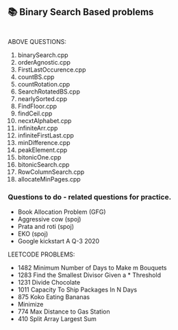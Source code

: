 
## 📚 Binary Search Based problems
#
ABOVE QUESTIONS:

1) binarySearch.cpp
2) orderAgnostic.cpp
3) FirstLastOccurence.cpp
4) countBS.cpp
5) countRotation.cpp
6) SearchRotatedBS.cpp
7) nearlySorted.cpp
8) FindFloor.cpp
9) findCeil.cpp
10) necxtAlphabet.cpp
11) infiniteArr.cpp
12) infiniteFirstLast.cpp
13) minDifference.cpp
14) peakElement.cpp
15) bitonicOne.cpp
16) bitonicSearch.cpp
17) RowColumnSearch.cpp
18) allocateMinPages.cpp


### Questions to do - related questions for practice. 
* Book Allocation Problem (GFG)
* Aggressive cow (spoj)
* Prata and roti (spoj)
* EKO (spoj)
* Google kickstart A Q-3 2020

LEETCODE PROBLEMS: 
* 1482 Minimum Number of Days to Make m Bouquets
* 1283 Find the Smallest Divisor Given a * Threshold
* 1231 Divide Chocolate
* 1011 Capacity To Ship Packages In N Days
* 875 Koko Eating Bananas
* Minimize 
* 774 Max Distance to Gas Station
* 410 Split Array Largest Sum

 